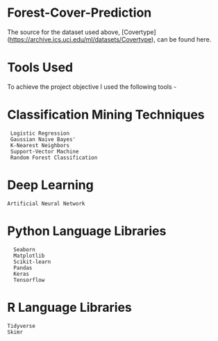 # Forest-Cover-Prediction
The source for the dataset used above, [Covertype] (https://archive.ics.uci.edu/ml/datasets/Covertype), can be found here. 

# Tools Used
To achieve the project objective I used the following tools -

# Classification Mining Techniques

     Logistic Regression
     Gaussian Naive Bayes'
     K-Nearest Neighbors
     Support-Vector Machine
     Random Forest Classification
# Deep Learning
    Artificial Neural Network
# Python Language Libraries

      Seaborn
      Matplotlib
      Scikit-learn
      Pandas
      Keras
      Tensorflow
# R Language Libraries

    Tidyverse
    Skimr
